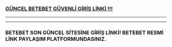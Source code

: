 <h3><a href="https://shorturl.at/ZK8Lb"><b>GÜNCEL BETEBET GÜVENLİ GİRİŞ LİNKİ !!!</b></a></h3><hr><hr>
<h3>BETEBET SON GÜNCEL SİTESİNE GİRİŞ LİNKİ! BETEBET RESMİ LİNK PAYLAŞIM PLATFORMUNDASINIZ.</h3>
